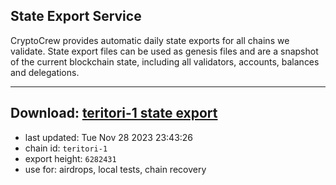 ## State Export Service
CryptoCrew provides automatic daily state exports for all chains we validate. State export files can be used as genesis files and are a snapshot of the current blockchain state, including all validators, accounts, balances and delegations.

---
**Download: [teritori-1 state export](https://dl.ccvalidators.com/SERVICE/teritori/teritori-1_export_6282431.json)**
---

- last updated: Tue Nov 28 2023 23:43:26
- chain id: `teritori-1`
- export height: `6282431`
- use for: airdrops, local tests, chain recovery
